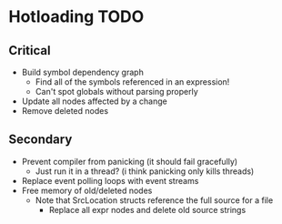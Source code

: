
# Hotloading TODO

## Critical

* Build symbol dependency graph
  * Find all of the symbols referenced in an expression!
  * Can't spot globals without parsing properly
* Update all nodes affected by a change
* Remove deleted nodes

## Secondary

* Prevent compiler from panicking (it should fail gracefully)
  * Just run it in a thread? (i think panicking only kills threads)
* Replace event polling loops with event streams
* Free memory of old/deleted nodes
  * Note that SrcLocation structs reference the full source for a file
    * Replace all expr nodes and delete old source strings

